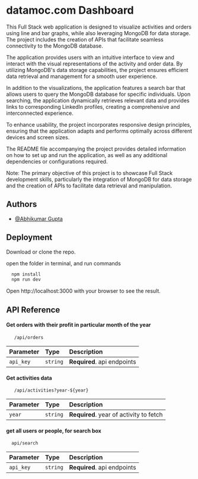 
# datamoc.com Dashboard 
This Full Stack web application is designed to visualize activities and orders using line and bar graphs, while also leveraging MongoDB for data storage. The project includes the creation of APIs that facilitate seamless connectivity to the MongoDB database.

The application provides users with an intuitive interface to view and interact with the visual representations of the activity and order data. By utilizing MongoDB's data storage capabilities, the project ensures efficient data retrieval and management for a smooth user experience.

In addition to the visualizations, the application features a search bar that allows users to query the MongoDB database for specific individuals. Upon searching, the application dynamically retrieves relevant data and provides links to corresponding LinkedIn profiles, creating a comprehensive and interconnected experience.

To enhance usability, the project incorporates responsive design principles, ensuring that the application adapts and performs optimally across different devices and screen sizes.

The README file accompanying the project provides detailed information on how to set up and run the application, as well as any additional dependencies or configurations required.

Note: The primary objective of this project is to showcase Full Stack development skills, particularly the integration of MongoDB for data storage and the creation of APIs to facilitate data retrieval and manipulation.
## Authors

- [@Abhikumar Gupta](https://github.com/Abhi87374)


## Deployment

Download or clone the repo. 


open the folder in terminal, and run commands

```bash
  npm install 
  npm run dev
```

Open http://localhost:3000 with your browser to see the result.



    




## API Reference

#### Get orders with their profit in particular month of the year

```http
   /api/orders
```

| Parameter | Type     | Description                |
| :-------- | :------- | :------------------------- |
| `api_key` | `string` | **Required**. api endpoints |

#### Get activities data

```http
   /api/activities?year-${year}
```

| Parameter | Type     | Description                       |
| :-------- | :------- | :-------------------------------- |
| `year`      | `string` | **Required**. year of activity to fetch |

#### get all users or people, for search box

```http
  api/search
```

| Parameter | Type     | Description                       |
| :-------- | :------- | :-------------------------------- |
| `api_key`      | `string` | **Required**. api endpoints  |



<!-- ## Demo -->



